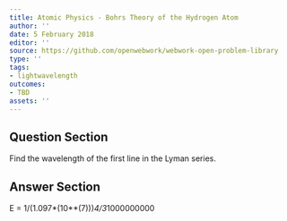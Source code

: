 ```yaml
---
title: Atomic Physics - Bohrs Theory of the Hydrogen Atom
author: ''
date: 5 February 2018
editor: ''
source: https://github.com/openwebwork/webwork-open-problem-library
type: ''
tags:
- lightwavelength
outcomes:
- TBD
assets: ''
---
```


## Question Section 

Find the wavelength of the first line in the Lyman series.


## Answer Section

E = 1/(1.097*(10**(7)))*4/3*1000000000